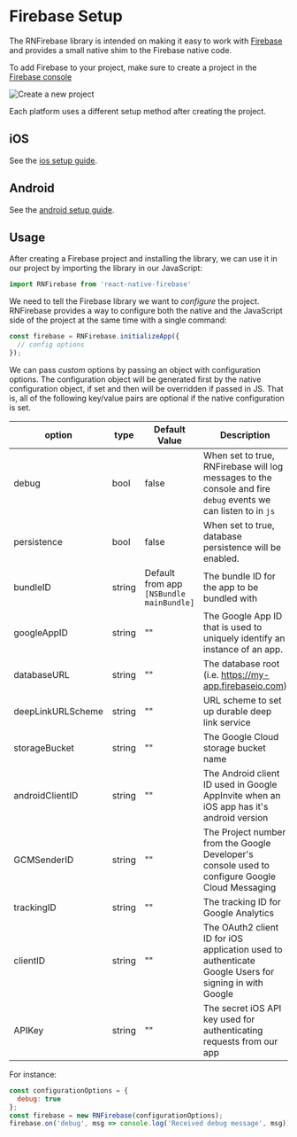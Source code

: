 # Firebase Setup

The RNFirebase library is intended on making it easy to work with [Firebase](https://firebase.google.com/) and provides a small native shim to the Firebase native code.

To add Firebase to your project, make sure to create a project in the [Firebase console](https://firebase.google.com/console)

![Create a new project](http://d.pr/i/17cJ2.png)

Each platform uses a different setup method after creating the project.

## iOS

See the [ios setup guide](/installation.ios.md).

## Android

See the [android setup guide](/installation.android.md).

## Usage

After creating a Firebase project and installing the library, we can use it in our project by importing the library in our JavaScript:

```javascript
import RNFirebase from 'react-native-firebase'
```

We need to tell the Firebase library we want to _configure_ the project. RNFirebase provides a way to configure both the native and the JavaScript side of the project at the same time with a single command:

```javascript
const firebase = RNFirebase.initializeApp({
  // config options
});
```

We can pass _custom_ options by passing an object with configuration options. The configuration object will be generated first by the native configuration object, if set and then will be overridden if passed in JS. That is, all of the following key/value pairs are optional if the native configuration is set.

| option           | type | Default Value           | Description                                                                                                                                                                                                                                                                                                                                                      |
|----------------|----------|-------------------------|----------------------------------------|
| debug | bool | false | When set to true, RNFirebase will log messages to the console and fire `debug` events we can listen to in `js` |
| persistence | bool | false | When set to true, database persistence will be enabled. |
| bundleID | string | Default from app `[NSBundle mainBundle]` | The bundle ID for the app to be bundled with |
| googleAppID | string | "" | The Google App ID that is used to uniquely identify an instance of an app. |
| databaseURL | string | "" | The database root (i.e. https://my-app.firebaseio.com) |
| deepLinkURLScheme | string | "" | URL scheme to set up durable deep link service |
| storageBucket | string | "" | The Google Cloud storage bucket name |
| androidClientID | string | "" | The Android client ID used in Google AppInvite when an iOS app has it's android version |
| GCMSenderID | string | "" | The Project number from the Google Developer's console used to configure Google Cloud Messaging |
| trackingID | string | "" | The tracking ID for Google Analytics |
| clientID | string | "" | The OAuth2 client ID for iOS application used to authenticate Google Users for signing in with Google |
| APIKey | string | "" | The secret iOS API key used for authenticating requests from our app |

For instance:

```javascript
const configurationOptions = {
  debug: true
};
const firebase = new RNFirebase(configurationOptions);
firebase.on('debug', msg => console.log('Received debug message', msg))
```
